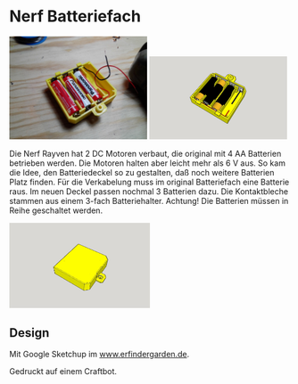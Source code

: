 ﻿# Nerf Batteriefach 

<img width = "49%" src="IMG_20171027_190840.jpg
" alt="???"/>
<img width = "49%" src="Nerf%20Batteriefach%201.jpg"/>

Die Nerf Rayven hat 2 DC Motoren verbaut, die original mit 4 AA Batterien betrieben werden. Die Motoren halten aber leicht mehr als 6 V aus. So kam die Idee, den Batteriedeckel so zu gestalten, daß noch weitere Batterien Platz finden. Für die Verkabelung muss im original Batteriefach eine Batterie raus. Im neuen Deckel passen nochmal 3 Batterien dazu. Die Kontaktbleche stammen aus einem 3-fach Batteriehalter.
Achtung! Die Batterien müssen in Reihe geschaltet werden.

<img width = "50%" src="Nerf%20Batteriefach%202.jpg" alt="???"/>

## Design 

Mit Google Sketchup im www.erfindergarden.de.

Gedruckt auf einem Craftbot.




